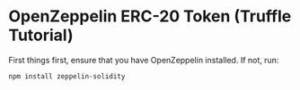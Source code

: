 # OpenZeppelin ERC-20 Token (Truffle Tutorial)

First things first, ensure that you have OpenZeppelin installed. If not, run:

```
npm install zeppelin-solidity
```

